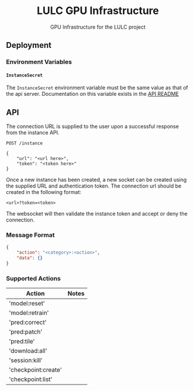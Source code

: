 <h1 align=center>LULC GPU Infrastructure</h1>

<p align=center>GPU Infrastructure for the LULC project</p>

## Deployment

### Environment Variables

#### `InstanceSecret`

The `InstanceSecret` environment variable must be the same value as that of the api server.
Documentation on this variable exists in the [API README](/services/api/README.md#instancesecret)


## API

The connection URL is supplied to the user upon a successful response from the instance API.

```
POST /instance

{
    "url": "<url here>",
    "token": "<token here>"
}
```

Once a new instance has been created, a new socket can be created using the supplied URL and
authentication token. The connection url should be created in the following format:

```
<url>?token=<token>
```

The websocket will then validate the instance token and accept or deny the connection.

### Message Format

```json
{
    "action": "<category>:<action>",
    "data": {}
}
```

### Supported Actions

| Action                | Notes |
| --------------------- | ----- |
| 'model:reset'         |       |
| 'model:retrain'       |       |
| 'pred:correct'        |       |
| 'pred:patch'          |       |
| 'pred:tile'           |       |
| 'download:all'        |       |
| 'session:kill'        |       |
| 'checkpoint:create'   |       |
| 'checkpoint:list'     |       |
